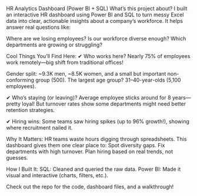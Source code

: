 HR Analytics Dashboard (Power BI + SQL)
What’s this project about?
I built an interactive HR dashboard using Power BI and SQL to turn messy Excel data into clear, actionable insights about a company’s workforce. It helps answer real questions like:

Where are we losing employees?
Is our workforce diverse enough?
Which departments are growing or struggling?

Cool Things You’ll Find Here:
✔ Who works here?
Nearly 75% of employees work remotely—big shift from traditional offices!

Gender split: ~9.3K men, ~8.5K women, and a small but important non-conforming group (500).
The largest age group? 31–40-year-olds (5,100 employees).

✔ Who’s staying (or leaving)?
Average employee sticks around for 8 years—pretty loyal!
But turnover rates show some departments might need better retention strategies.

✔ Hiring wins:
Some teams saw hiring spikes (up to 96% growth!), showing where recruitment nailed it.

Why It Matters:
HR teams waste hours digging through spreadsheets. This dashboard gives them one clear place to:
Spot diversity gaps.
Fix departments with high turnover.
Plan hiring based on real trends, not guesses.

How I Built It:
SQL: Cleaned and queried the raw data.
Power BI: Made it visual and interactive (charts, filters, etc.).

Check out the repo for the code, dashboard files, and a walkthrough!
